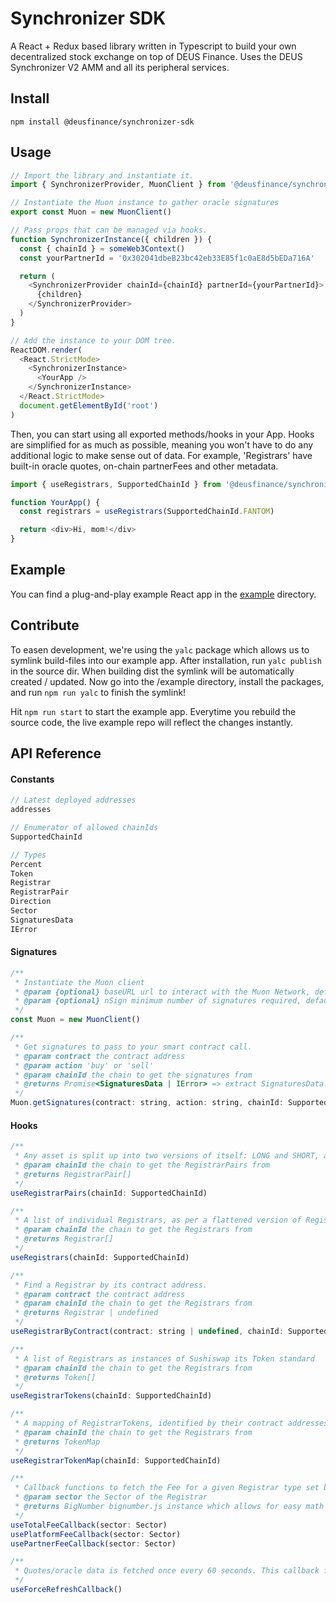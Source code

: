 # Synchronizer SDK

A React + Redux based library written in Typescript to build your own decentralized stock exchange on top of DEUS Finance. Uses the DEUS Synchronizer V2 AMM and all its peripheral services.

## Install

`npm install @deusfinance/synchronizer-sdk`

## Usage

```javascript
// Import the library and instantiate it.
import { SynchronizerProvider, MuonClient } from '@deusfinance/synchronizer-sdk'

// Instantiate the Muon instance to gather oracle signatures
export const Muon = new MuonClient()

// Pass props that can be managed via hooks.
function SynchronizerInstance({ children }) {
  const { chainId } = someWeb3Context()
  const yourPartnerId = '0x302041dbeB23bc42eb33E85f1c0aE8d5bEDa716A'

  return (
    <SynchronizerProvider chainId={chainId} partnerId={yourPartnerId}>
      {children}
    </SynchronizerProvider>
  )
}

// Add the instance to your DOM tree.
ReactDOM.render(
  <React.StrictMode>
    <SynchronizerInstance>
      <YourApp />
    </SynchronizerInstance>
  </React.StrictMode>
  document.getElementById('root')
)
```

Then, you can start using all exported methods/hooks in your App. Hooks are simplified for as much as possible, meaning you won't have to do any additional logic to make sense out of data. For example, 'Registrars' have built-in oracle quotes, on-chain partnerFees and other metadata.

```javascript
import { useRegistrars, SupportedChainId } from '@deusfinance/synchronizer-sdk'

function YourApp() {
  const registrars = useRegistrars(SupportedChainId.FANTOM)

  return <div>Hi, mom!</div>
}
```

## Example

You can find a plug-and-play example React app in the [example](/example) directory.

## Contribute

To easen development, we're using the `yalc` package which allows us to symlink build-files into our example app. After installation, run `yalc publish` in the source dir. When building dist the symlink will be automatically created / updated. Now go into the /example directory, install the packages, and run `npm run yalc` to finish the symlink!

Hit `npm run start` to start the example app. Everytime you rebuild the source code, the live example repo will reflect the changes instantly.

## API Reference

#### Constants

```javascript
// Latest deployed addresses
addresses

// Enumerator of allowed chainIds
SupportedChainId

// Types
Percent
Token
Registrar
RegistrarPair
Direction
Sector
SignaturesData
IError
```

#### Signatures

```javascript
/**
 * Instantiate the Muon client
 * @param {optional} baseURL url to interact with the Muon Network, defaults to https://node-balancer.muon.net/v1
 * @param {optional} nSign minimum number of signatures required, defaults to 2
 */
const Muon = new MuonClient()

/**
 * Get signatures to pass to your smart contract call.
 * @param contract the contract address
 * @param action 'buy' or 'sell'
 * @param chainId the chain to get the signatures from
 * @returns Promise<SignaturesData | IError> => extract SignaturesData.calldata for further use
 */
Muon.getSignatures(contract: string, action: string, chainId: SupportedChainId)
```

#### Hooks

```javascript
/**
 * Any asset is split up into two versions of itself: LONG and SHORT, a RegistrarPair is an entity that holds both versions of the Registrar. Its 'id' is shared with both the Registrars, the id is commonly referred to as a 'ticker'.
 * @param chainId the chain to get the RegistrarPairs from
 * @returns RegistrarPair[]
 */
useRegistrarPairs(chainId: SupportedChainId)

/**
 * A list of individual Registrars, as per a flattened version of RegistrarPairs. A Registrar also holds a 'sibling' field, which refers to the other version of itself.
 * @param chainId the chain to get the Registrars from
 * @returns Registrar[]
 */
useRegistrars(chainId: SupportedChainId)

/**
 * Find a Registrar by its contract address.
 * @param contract the contract address
 * @param chainId the chain to get the Registrars from
 * @returns Registrar | undefined
 */
useRegistrarByContract(contract: string | undefined, chainId: SupportedChainId)

/**
 * A list of Registrars as instances of Sushiswap its Token standard
 * @param chainId the chain to get the Registrars from
 * @returns Token[]
 */
useRegistrarTokens(chainId: SupportedChainId)

/**
 * A mapping of RegistrarTokens, identified by their contract addresses.
 * @param chainId the chain to get the Registrars from
 * @returns TokenMap
 */
useRegistrarTokenMap(chainId: SupportedChainId)

/**
 * Callback functions to fetch the Fee for a given Registrar type set by the DEUS DAO and/or the Partner.
 * @param sector the Sector of the Registrar
 * @returns BigNumber bignumber.js instance which allows for easy math ops
 */
useTotalFeeCallback(sector: Sector)
usePlatformFeeCallback(sector: Sector)
usePartnerFeeCallback(sector: Sector)

/**
 * Quotes/oracle data is fetched once every 60 seconds. This callback forces a refresh.
 */
useForceRefreshCallback()
```
